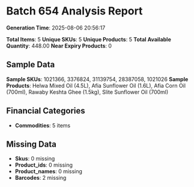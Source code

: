 # Batch 654 Analysis Report

**Generation Time**: 2025-08-06 20:56:17

**Total Items**: 5
**Unique SKUs**: 5
**Unique Products**: 5
**Total Available Quantity**: 448.00
**Near Expiry Products**: 0

## Sample Data
**Sample SKUs**: 1021366, 3376824, 31139754, 28387058, 1021026
**Sample Products**: Helwa Mixed Oil (4.5L), Afia Sunflower Oil (1.6L), Afia Corn Oil (700ml), Rawaby Keshta Ghee (1.5kg), Slite Sunflower Oil (700ml)

## Financial Categories
- **Commodities**: 5 items

## Missing Data
- **Skus**: 0 missing
- **Product_ids**: 0 missing
- **Product_names**: 0 missing
- **Barcodes**: 2 missing
